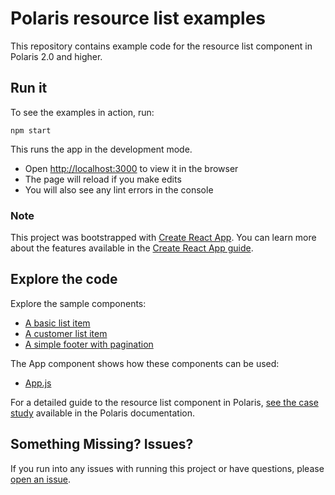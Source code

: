 # Polaris resource list examples

This repository contains example code for the resource list component in Polaris 2.0 and higher.

## Run it

To see the examples in action, run:

```
npm start
```

This runs the app in the development mode.

- Open [http://localhost:3000](http://localhost:3000) to view it in the browser
- The page will reload if you make edits
- You will also see any lint errors in the console

### Note

This project was bootstrapped with [Create React App](https://github.com/facebookincubator/create-react-app). You can learn more about the features available in the [Create React App guide](https://github.com/facebook/create-react-app/blob/815853db7fdd1f372701ecc09f90b7d5b45f7b87/packages/react-scripts/template/README.md).

## Explore the code

Explore the sample components:

- [A basic list item](./src/components/BasicListItem/)
- [A customer list item](./src/components/CustomerListItem/)
- [A simple footer with pagination](./src/components/IndexPagination/)

The App component shows how these components can be used:

- [App.js](./src/App.js)

For a detailed guide to the resource list component in Polaris, [see the case study](https://polaris-v2.shopify.com/components/resource-list#study) available in the Polaris documentation.

## Something Missing? Issues?

If you run into any issues with running this project or have questions, please [open an issue](https://github.com/Shopify/polaris-resource-list-examples/issues).
